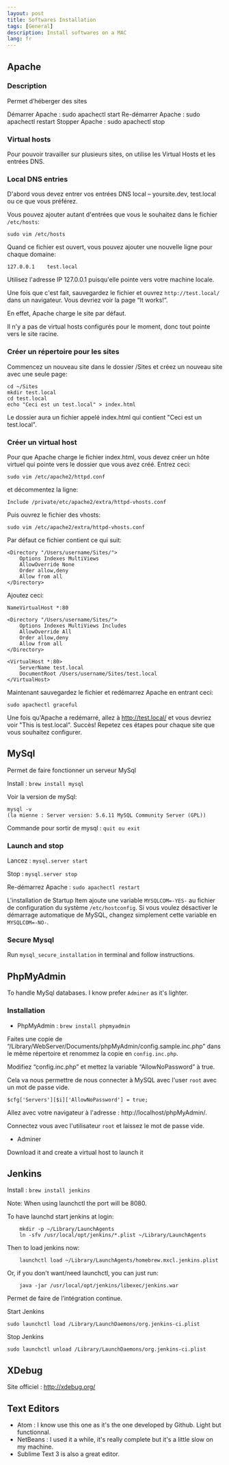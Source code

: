 ```yaml
---
layout: post
title: Softwares Installation
tags: [General]
description: Install softwares on a MAC
lang: fr
---
```


## Apache

### Description

Permet d’héberger des sites

Démarrer Apache : sudo apachectl start
Re-démarrer Apache : sudo apachectl restart
Stopper Apache : sudo apachectl stop


### Virtual hosts

Pour pouvoir travailler sur plusieurs sites, on utilise les Virtual Hosts et les entrées DNS.

### Local DNS entries

D'abord vous devez entrer vos entrées DNS local – yoursite.dev, test.local ou ce que vous préférez.

Vous pouvez ajouter autant d'entrées que vous le souhaitez dans le fichier
`/etc/hosts`:

	sudo vim /etc/hosts

Quand ce fichier est ouvert, vous pouvez ajouter une nouvelle ligne pour chaque
domaine:

	127.0.0.1    test.local

Utilisez l'adresse IP 127.0.0.1 puisqu'elle pointe vers votre machine locale.

Une fois que c'est fait, sauvegardez le fichier et ouvrez `http://test.local/` dans un navigateur. Vous devriez voir la page “It works!”.

En effet, Apache charge le site par défaut.

Il n'y a pas de virtual hosts configurés pour le moment, donc tout pointe vers le site racine.

### Créer un répertoire pour les sites

Commencez un nouveau site dans le dossier /Sites et créez un nouveau site avec
une seule page:

	cd ~/Sites
	mkdir test.local
	cd test.local
	echo "Ceci est un test.local" > index.html

Le dossier aura un fichier appelé index.html qui contient
"Ceci est un test.local".

### Créer un virtual host

Pour que Apache charge le fichier index.html, vous devez créer un hôte virtuel
qui pointe vers le dossier que vous avez créé. Entrez ceci:

	sudo vim /etc/apache2/httpd.conf

et décommentez la ligne:

	Include /private/etc/apache2/extra/httpd-vhosts.conf

Puis ouvrez le fichier des vhosts:

	sudo vim /etc/apache2/extra/httpd-vhosts.conf

Par défaut ce fichier contient ce qui suit:

	<Directory "/Users/username/Sites/">
		Options Indexes MultiViews
		AllowOverride None
		Order allow,deny
		Allow from all
	</Directory>

Ajoutez ceci:

    NameVirtualHost *:80

	<Directory "/Users/username/Sites/">
		Options Indexes MultiViews Includes
		AllowOverride All
		Order allow,deny
		Allow from all
	</Directory>

	<VirtualHost *:80>
		ServerName test.local
		DocumentRoot /Users/username/Sites/test.local
	</VirtualHost>

Maintenant sauvegardez le fichier et redémarrez Apache en entrant ceci:

    sudo apachectl graceful

Une fois qu'Apache a redémarré, allez à http://test.local/ et vous devriez
voir "This is test.local". Succès!
Repetez ces étapes pour chaque site que vous souhaitez configurer.


## MySql

Permet de faire fonctionner un serveur MySql

Install : `brew install mysql`

Voir la version de mySql:

	mysql -v
	(la mienne : Server version: 5.6.11 MySQL Community Server (GPL))

Commande pour sortir de mysql : `quit ou exit`

### Launch and stop

Lancez : `mysql.server start`

Stop : `mysql.server stop`

Re-démarrez Apache : `sudo apachectl restart`

L'installation de Startup Item ajoute une variable `MYSQLCOM=-YES-` au fichier de configuration du système `/etc/hostconfig`. Si vous voulez désactiver le démarrage automatique de MySQL, changez simplement cette variable en
`MYSQLCOM=-NO-`.

### Secure Mysql

Run `mysql_secure_installation` in terminal and follow instructions.


## PhpMyAdmin

To handle MySql databases.
I know prefer `Adminer` as it's lighter.

### Installation

- PhpMyAdmin : `brew install phpmyadmin`

Faites une copie de
“/Library/WebServer/Documents/phpMyAdmin/config.sample.inc.php” dans le même
répertoire et renommez la copie en `config.inc.php`.

Modifiez “config.inc.php” et mettez la variable “AllowNoPassword” à true.

Cela va nous permettre de nous connecter à MySQL avec l'user `root` avec un mot
de passe vide.

	$cfg['Servers'][$i]['AllowNoPassword'] = true;

Allez avec votre navigateur à l'adresse : http://localhost/phpMyAdmin/.

Connectez vous avec l'utilisateur `root` et laissez le mot de passe vide.

- Adminer

Download it and create a virtual host to launch it

## Jenkins

Install : `brew install jenkins`

Note: When using launchctl the port will be 8080.

To have launchd start jenkins at login:

		mkdir -p ~/Library/LaunchAgents
		ln -sfv /usr/local/opt/jenkins/*.plist ~/Library/LaunchAgents

Then to load jenkins now:

		launchctl load ~/Library/LaunchAgents/homebrew.mxcl.jenkins.plist

Or, if you don't want/need launchctl, you can just run:

		java -jar /usr/local/opt/jenkins/libexec/jenkins.war

Permet de faire de l’intégration continue.

Start Jenkins

	sudo launchctl load /Library/LaunchDaemons/org.jenkins-ci.plist

Stop Jenkins

	sudo launchctl unload /Library/LaunchDaemons/org.jenkins-ci.plist


## XDebug

Site officiel : http://xdebug.org/


## Text Editors

- Atom : I know use this one as it's the one developed by Github. Light but functionnal.
- NetBeans : I used it a while, it's really complete but it's a little slow on my machine.
- Sublime Text 3 is also a great editor.
